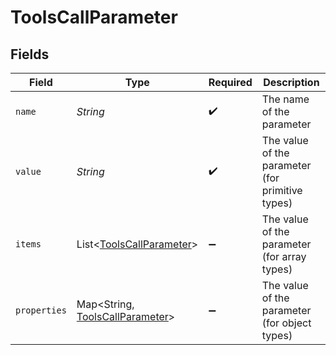 # ToolsCallParameter


## Fields

| Field                                                                             | Type                                                                              | Required                                                                          | Description                                                                       |
| --------------------------------------------------------------------------------- | --------------------------------------------------------------------------------- | --------------------------------------------------------------------------------- | --------------------------------------------------------------------------------- |
| `name`                                                                            | *String*                                                                          | :heavy_check_mark:                                                                | The name of the parameter                                                         |
| `value`                                                                           | *String*                                                                          | :heavy_check_mark:                                                                | The value of the parameter (for primitive types)                                  |
| `items`                                                                           | List\<[ToolsCallParameter](../../models/components/ToolsCallParameter.md)>        | :heavy_minus_sign:                                                                | The value of the parameter (for array types)                                      |
| `properties`                                                                      | Map\<String, [ToolsCallParameter](../../models/components/ToolsCallParameter.md)> | :heavy_minus_sign:                                                                | The value of the parameter (for object types)                                     |